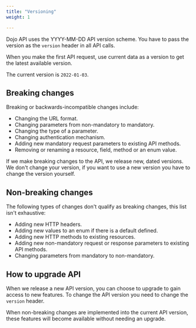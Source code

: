 ```yaml
---
title: "Versioning"
weight: 1

---
```


Dojo API uses the YYYY-MM-DD API version scheme. You have to pass the version as the `version` header in all API calls.

When you make the first API request, use current data as a version to get the latest available version.

The current version is `2022-01-03`.

## Breaking changes

Breaking or backwards-incompatible changes include:

- Changing the URL format.
- Changing parameters from non-mandatory to mandatory.
- Changing the type of a parameter.
- Changing authentication mechanism.
- Adding new mandatory request parameters to existing API methods.
- Removing or renaming a resource, field, method or an enum value.

 If we make breaking changes to the API, we release new, dated versions. We don't change your version, if you want to use a new version you have to change the version yourself.

## Non-breaking changes

The following types of changes don't qualify as breaking changes, this list isn't exhaustive:

- Adding new HTTP headers.
- Adding new values to an enum if there is a default defined.
- Adding new HTTP methods to existing resources.
- Adding new non-mandatory request or response parameters to existing API methods.
- Changing parameters from mandatory to non-mandatory.

## How to upgrade API

When we release a new API version, you can choose to upgrade to gain access to new features. To change the API version you need to change the `version` header.

When non-breaking changes are implemented into the current API version, these features will become available without needing an upgrade.
